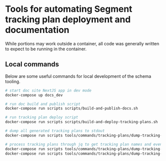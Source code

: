 # Tools for automating Segment tracking plan deployment and documentation

While portions may work outside a container, all code was generally written to expect to be running in the container.

## Local commands

Below are some useful commands for local development of the schema tooling.

```sh
# start doc site NextJS app in dev mode
docker-compose up docs_dev

# run doc build and publish script
docker-compose run scripts scripts/build-and-publish-docs.sh

# run tracking plan deploy script
docker-compose run scripts scripts/build-and-deploy-tracking-plans.sh

# dump all generated tracking plans to stdout
docker-compose run scripts tools/commands/tracking-plans/dump-tracking-plans.js

# process tracking plans through jq to get tracking plan names and events
docker-compose run scripts tools/commands/tracking-plans/dump-tracking-plans.js | jq .[].display_name
docker-compose run scripts tools/commands/tracking-plans/dump-tracking-plans.js | jq .[].rules.events[].name
```

